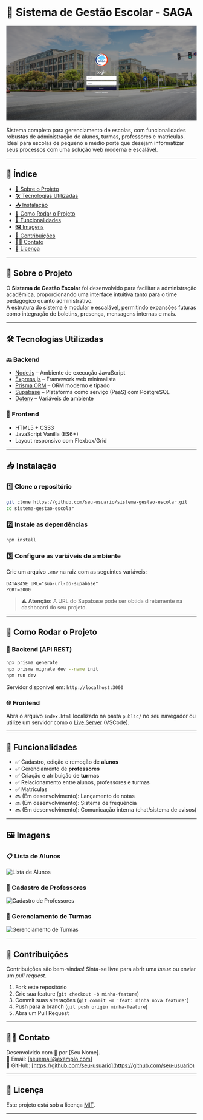   # 🏫 Sistema de Gestão Escolar - SAGA
  <img src="SAGA/Front-End/Img/login_img.PNG" alt="Lista de Alunos" />
  

Sistema completo para gerenciamento de escolas, com funcionalidades robustas de administração de alunos, turmas, professores e matrículas. Ideal para escolas de pequeno e médio porte que desejam informatizar seus processos com uma solução web moderna e escalável.

---

## 🧾 Índice

- [🧠 Sobre o Projeto](#-sobre-o-projeto)  
- [🛠️ Tecnologias Utilizadas](#-tecnologias-utilizadas)  
- [📥 Instalação](#-instalação)  
- [🚀 Como Rodar o Projeto](#-como-rodar-o-projeto)  
- [📌 Funcionalidades](#-funcionalidades)  
- [🖼️ Imagens](#-imagens)  
- [🤝 Contribuições](#-contribuições)  
- [🧑‍💻 Contato](#-contato)  
- [📄 Licença](#-licença)  

---

## 🧠 Sobre o Projeto

O **Sistema de Gestão Escolar** foi desenvolvido para facilitar a administração acadêmica, proporcionando uma interface intuitiva tanto para o time pedagógico quanto administrativo.  
A estrutura do sistema é modular e escalável, permitindo expansões futuras como integração de boletins, presença, mensagens internas e mais.

---

## 🛠️ Tecnologias Utilizadas

### 🔙 Backend
- [Node.js](https://nodejs.org) – Ambiente de execução JavaScript
- [Express.js](https://expressjs.com) – Framework web minimalista
- [Prisma ORM](https://www.prisma.io) – ORM moderno e tipado
- [Supabase](https://supabase.com) – Plataforma como serviço (PaaS) com PostgreSQL
- [Dotenv](https://www.npmjs.com/package/dotenv) – Variáveis de ambiente

### 🎨 Frontend
- HTML5 + CSS3
- JavaScript Vanilla (ES6+)
- Layout responsivo com Flexbox/Grid

---

## 📥 Instalação

### 1️⃣ Clone o repositório
```bash
git clone https://github.com/seu-usuario/sistema-gestao-escolar.git
cd sistema-gestao-escolar
```

### 2️⃣ Instale as dependências
```bash
npm install
```

### 3️⃣ Configure as variáveis de ambiente
Crie um arquivo `.env` na raiz com as seguintes variáveis:

```env
DATABASE_URL="sua-url-do-supabase"
PORT=3000
```

> ⚠️ **Atenção:** A URL do Supabase pode ser obtida diretamente na dashboard do seu projeto.

---

## 🚀 Como Rodar o Projeto

### 🔌 Backend (API REST)
```bash
npx prisma generate
npx prisma migrate dev --name init
npm run dev
```

Servidor disponível em: `http://localhost:3000`

### 🌐 Frontend
Abra o arquivo `index.html` localizado na pasta `public/` no seu navegador ou utilize um servidor como o [Live Server](https://marketplace.visualstudio.com/items?itemName=ritwickdey.LiveServer) (VSCode).

---

## 📌 Funcionalidades

- ✅ Cadastro, edição e remoção de **alunos**
- ✅ Gerenciamento de **professores**
- ✅ Criação e atribuição de **turmas**
- ✅ Relacionamento entre alunos, professores e turmas
- ✅ Matrículas
- 🔜 (Em desenvolvimento): Lançamento de notas
- 🔜 (Em desenvolvimento): Sistema de frequência
- 🔜 (Em desenvolvimento): Comunicação interna (chat/sistema de avisos)

---

## 🖼️ Imagens

### 📋 Lista de Alunos  
![Lista de Alunos](https://via.placeholder.com/800x400.png?text=Lista+de+Alunos)

### 🧑 Cadastro de Professores  
![Cadastro de Professores](https://via.placeholder.com/800x400.png?text=Cadastro+de+Professores)

### 🏫 Gerenciamento de Turmas  
![Gerenciamento de Turmas](https://via.placeholder.com/800x400.png?text=Gerenciamento+de+Turmas)

---

## 🤝 Contribuições

Contribuições são bem-vindas! Sinta-se livre para abrir uma _issue_ ou enviar um _pull request_.

1. Fork este repositório  
2. Crie sua feature (`git checkout -b minha-feature`)  
3. Commit suas alterações (`git commit -m 'feat: minha nova feature'`)  
4. Push para a branch (`git push origin minha-feature`)  
5. Abra um Pull Request  

---

## 🧑‍💻 Contato

Desenvolvido com 💙 por [Seu Nome].  
📧 Email: [seuemail@exemplo.com]  
🐙 GitHub: [https://github.com/seu-usuario](https://github.com/seu-usuario)

---

## 📄 Licença

Este projeto está sob a licença [MIT](LICENSE).

---
